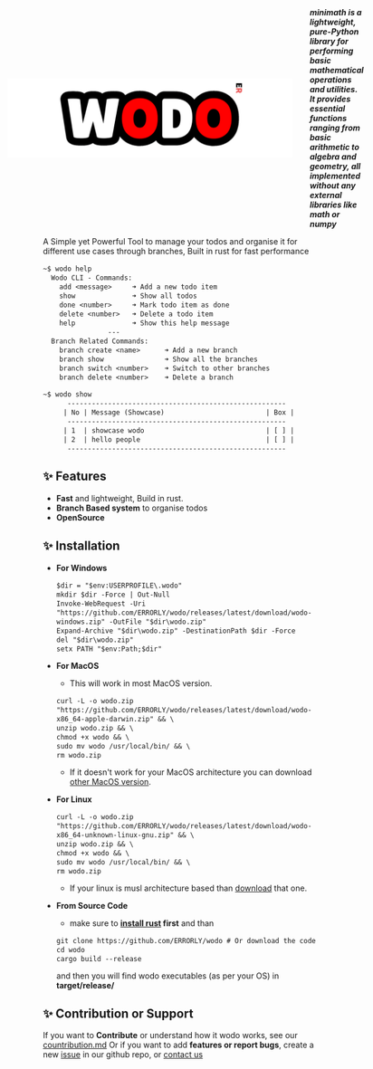 <div style="display:flex; align-items: center; justify-content: center; gap: 30px;">
    <img src="/images/wodo-logo.png" alt="Wodo Logo"/>
    <strong><i>minimath is a lightweight, pure-Python library for performing basic mathematical operations and utilities. It provides essential functions ranging from basic arithmetic to algebra and geometry, all implemented without any external libraries like math or numpy
</i></strong>
</div>

A Simple yet Powerful Tool to manage your todos and organise it for different use cases through branches, Built in rust for fast performance

```
~$ wodo help
  Wodo CLI - Commands:
    add <message>     ➜ Add a new todo item
    show              ➜ Show all todos
    done <number>     ➜ Mark todo item as done
    delete <number>   ➜ Delete a todo item
    help              ➜ Show this help message
                ---
  Branch Related Commands:
    branch create <name>      ➜ Add a new branch
    branch show               ➜ Show all the branches
    branch switch <number>    ➜ Switch to other branches
    branch delete <number>    ➜ Delete a branch
```
```
~$ wodo show
      ------------------------------------------------------
     | No | Message (Showcase)                         | Box |
      ------------------------------------------------------
     | 1  | showcase wodo                              | [ ] |
     | 2  | hello people                               | [ ] |
      ------------------------------------------------------

```

## ✨ Features
- **Fast** and lightweight, Build in rust.
- **Branch Based system** to organise todos
- **OpenSource**

## ✨ Installation
- **For Windows**
  ```
  $dir = "$env:USERPROFILE\.wodo"
  mkdir $dir -Force | Out-Null
  Invoke-WebRequest -Uri "https://github.com/ERRORLY/wodo/releases/latest/download/wodo-windows.zip" -OutFile "$dir\wodo.zip"
  Expand-Archive "$dir\wodo.zip" -DestinationPath $dir -Force
  del "$dir\wodo.zip"
  setx PATH "$env:Path;$dir"
  ```
- **For MacOS**
  - This will work in most MacOS version.
  ```
  curl -L -o wodo.zip "https://github.com/ERRORLY/wodo/releases/latest/download/wodo-x86_64-apple-darwin.zip" && \
  unzip wodo.zip && \
  chmod +x wodo && \
  sudo mv wodo /usr/local/bin/ && \
  rm wodo.zip
  ```
  - If it doesn't work for your MacOS architecture you can download [other MacOS version](https://github.com/ERRORLY/wodo/releases/latest).
- **For Linux**
  ```
  curl -L -o wodo.zip "https://github.com/ERRORLY/wodo/releases/latest/download/wodo-x86_64-unknown-linux-gnu.zip" && \
  unzip wodo.zip && \
  chmod +x wodo && \
  sudo mv wodo /usr/local/bin/ && \
  rm wodo.zip
  ```
  - If your linux is musl architecture based than [download](https://github.com/ERRORLY/wodo/releases/latest) that one.

- **From Source Code**
  - make sure to **[install rust](https://rust-lang.org/tools/install/) first** and than
  ```
  git clone https://github.com/ERRORLY/wodo # Or download the code
  cd wodo
  cargo build --release
  ```
  and then you will find wodo executables (as per your OS) in **target/release/**

## ✨ Contribution or Support
If you want to **Contribute** or understand how it wodo works, see our [countribution.md](https://github.com/ERRORLY/wodo/blob/main/contribution.md) Or if you want to add **features or report bugs**, create a new [issue](https://github.com/ERRORLY/wodo/issues) in our github repo, or [contact us](/community)
